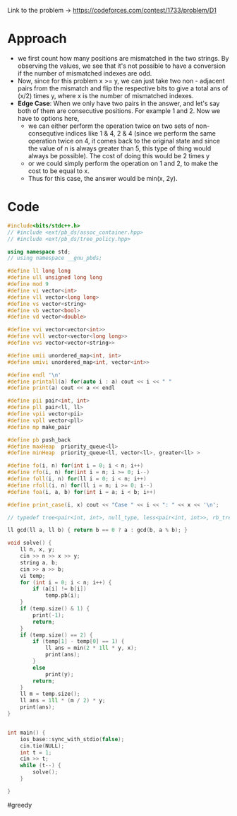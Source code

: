 Link to the problem -> https://codeforces.com/contest/1733/problem/D1

# Approach
- we first count how many positions are mismatched in the two strings. By observing the values, we see that it's not possible to have a conversion if the number of mismatched indexes are odd. 
- Now, since for this problem x >= y,  we can just take two non - adjacent pairs from the mismatch and flip the respective bits to give a total ans of (x/2) times y, where x is the number of mismatched indexes.
- **Edge Case**:  When we only have two pairs in the answer, and let's say both of them are consecutive positions. For example 1 and 2. Now we have to options here, 
	- we can either perform the operation twice on two sets of non-consequtive indices like 1 & 4, 2 & 4 (since we perform the same operation twice on 4, it comes back to the original state and since the value of n is always greater than 5, this type of thing would always be possible). The cost of doing this would be 2 times y
	- or we could simply perform the operation on 1 and 2, to make the cost to be equal to x. 
	- Thus for this case, the answer would be min(x, 2y).

# Code
```cpp
#include<bits/stdc++.h>
// #include <ext/pb_ds/assoc_container.hpp>
// #include <ext/pb_ds/tree_policy.hpp>

using namespace std;
// using namespace __gnu_pbds;

#define ll long long
#define ull unsigned long long
#define mod 9
#define vi vector<int>
#define vll vector<long long>
#define vs vector<string>
#define vb vector<bool>
#define vd vector<double>

#define vvi vector<vector<int>>
#define vvll vector<vector<long long>>
#define vvs vector<vector<string>>

#define umii unordered_map<int, int>
#define umivi unordered_map<int, vector<int>>

#define endl '\n'
#define printall(a) for(auto i : a) cout << i << " "
#define print(a) cout << a << endl

#define pii pair<int, int>
#define pll pair<ll, ll>
#define vpii vector<pii>
#define vpll vector<pll>
#define mp make_pair

#define pb push_back
#define maxHeap  priority_queue<ll>
#define minHeap  priority_queue<ll, vector<ll>, greater<ll> >

#define fo(i, n) for(int i = 0; i < n; i++)
#define rfo(i, n) for(int i = n; i >= 0; i--)
#define foll(i, n) for(ll i = 0; i < n; i++)
#define rfoll(i, n) for(ll i = n; i >= 0; i--)
#define foa(i, a, b) for(int i = a; i < b; i++)

#define print_case(i, x) cout << "Case " << i << ": " << x << '\n';

// typedef tree<pair<int, int>, null_type, less<pair<int, int>>, rb_tree_tag, tree_order_statistics_node_update> pbds;

ll gcd(ll a, ll b) { return b == 0 ? a : gcd(b, a % b); }

void solve() {
	ll n, x, y;
	cin >> n >> x >> y;
	string a, b;
	cin >> a >> b;
	vi temp;
	for (int i = 0; i < n; i++) {
		if (a[i] != b[i])
			temp.pb(i);
	}
	if (temp.size() & 1) {
		print(-1);
		return;
	}
	if (temp.size() == 2) {
		if (temp[1] - temp[0] == 1) {
			ll ans = min(2 * 1ll * y, x);
			print(ans);
		}
		else
			print(y);
		return;
	}
	ll m = temp.size();
	ll ans = 1ll * (m / 2) * y;
	print(ans);
}


int main() {
	ios_base::sync_with_stdio(false);
	cin.tie(NULL);
	int t = 1;
	cin >> t;
	while (t--) {
		solve();
	}

}
```
#greedy 